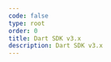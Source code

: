 ```yaml
---
code: false
type: root
order: 0
title: Dart SDK v3.x
description: Dart SDK v3.x
---
```


<redirect-bis :to="`${$site.base}getting-started/flutter/`" />
